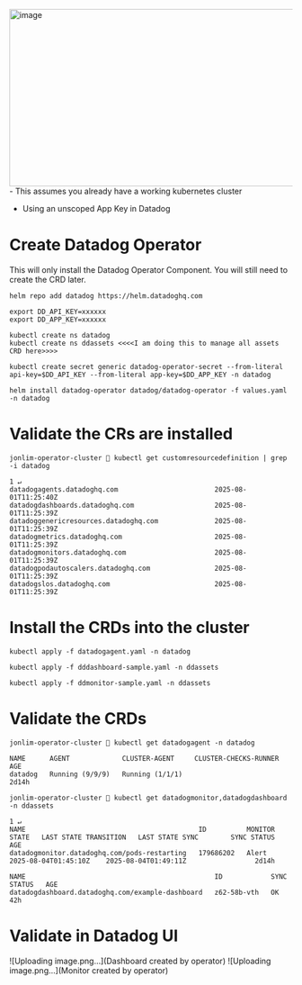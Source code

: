 <img width="1628" height="315" alt="image" src="https://github.com/user-attachments/assets/b858764e-aa73-45d1-a7fa-17216ac3d051" />- This assumes you already have a working kubernetes cluster
- Using an unscoped App Key in Datadog

# Create Datadog Operator
This will only install the Datadog Operator Component. You will still need to create the CRD later.
```
helm repo add datadog https://helm.datadoghq.com
```
```
export DD_API_KEY=xxxxxx
export DD_APP_KEY=xxxxxx

kubectl create ns datadog
kubectl create ns ddassets <<<<I am doing this to manage all assets CRD here>>>>

kubectl create secret generic datadog-operator-secret --from-literal api-key=$DD_API_KEY --from-literal app-key=$DD_APP_KEY -n datadog
```
```
helm install datadog-operator datadog/datadog-operator -f values.yaml -n datadog
```

# Validate the CRs are installed
```
jonlim-operator-cluster 👾 kubectl get customresourcedefinition | grep  -i datadog   
                                                                                                                                                                             1 ↵
datadogagents.datadoghq.com                        2025-08-01T11:25:40Z
datadogdashboards.datadoghq.com                    2025-08-01T11:25:39Z
datadoggenericresources.datadoghq.com              2025-08-01T11:25:39Z
datadogmetrics.datadoghq.com                       2025-08-01T11:25:39Z
datadogmonitors.datadoghq.com                      2025-08-01T11:25:39Z
datadogpodautoscalers.datadoghq.com                2025-08-01T11:25:39Z
datadogslos.datadoghq.com                          2025-08-01T11:25:39Z
```

# Install the CRDs into the cluster
```
kubectl apply -f datadogagent.yaml -n datadog

kubectl apply -f dddashboard-sample.yaml -n ddassets

kubectl apply -f ddmonitor-sample.yaml -n ddassets
```

# Validate the CRDs
```
jonlim-operator-cluster 👾 kubectl get datadogagent -n datadog

NAME      AGENT             CLUSTER-AGENT     CLUSTER-CHECKS-RUNNER   AGE
datadog   Running (9/9/9)   Running (1/1/1)                           2d14h

jonlim-operator-cluster 👾 kubectl get datadogmonitor,datadogdashboard -n ddassets
                                                                                                                                                                               1 ↵
NAME                                           ID          MONITOR STATE   LAST STATE TRANSITION   LAST STATE SYNC        SYNC STATUS   AGE
datadogmonitor.datadoghq.com/pods-restarting   179686202   Alert           2025-08-04T01:45:10Z    2025-08-04T01:49:11Z                 2d14h

NAME                                               ID            SYNC STATUS   AGE
datadogdashboard.datadoghq.com/example-dashboard   z62-58b-vth   OK            42h
```

# Validate in Datadog UI
![Uploading image.png…](Dashboard created by operator)
![Uploading image.png…](Monitor created by operator)

